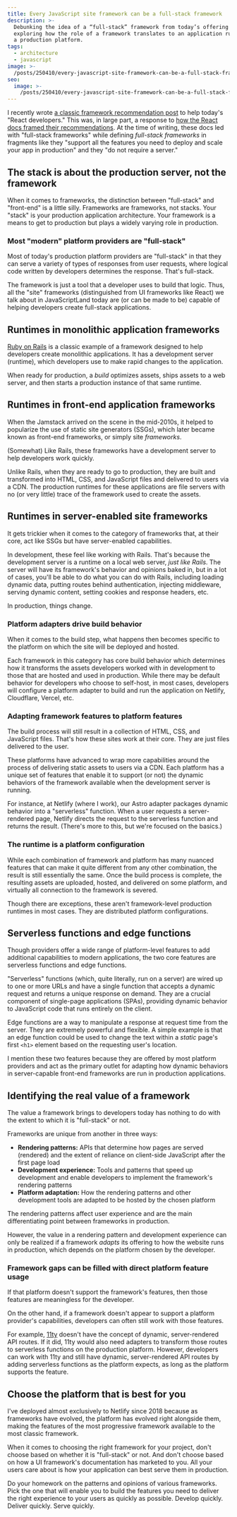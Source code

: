 ```yaml
---
title: Every JavaScript site framework can be a full-stack framework
description: >-
  Debunking the idea of a “full-stack” framework from today’s offering by
  exploring how the role of a framework translates to an application running on
  a production platform.
tags:
  - architecture
  - javascript
image: >-
  /posts/250410/every-javascript-site-framework-can-be-a-full-stack-framework-JGy6bNl3.png
seo:
  image: >-
    /posts/250410/every-javascript-site-framework-can-be-a-full-stack-framework-F9YfplPu--meta.png
---
```


I recently wrote [a classic ](/posts/pick-the-react-framework-that-best-serves-your-project/)[framework recommendation](/posts/pick-the-react-framework-that-best-serves-your-project/)[ post](/posts/pick-the-react-framework-that-best-serves-your-project/) to help today's "React developers." This was, in large part, a response to [how the React docs framed their recommendations](https://react.dev/learn/creating-a-react-app). At the time of writing, these docs led with "full-stack frameworks" while defining _full-stack frameworks_ in fragments like they "support all the features you need to deploy and scale your app in production" and they "do not require a server."

## The stack is about the production server, not the framework

When it comes to frameworks, the distinction between "full-stack" and "front-end" is a little silly. Frameworks are frameworks, not stacks. Your "stack" is your production application architecture. Your framework is a means to get to production but plays a widely varying role in production.

### Most "modern" platform providers are "full-stack"

Most of today's production platform providers are "full-stack" in that they can serve a variety of types of responses from user requests, where logical code written by developers determines the response. That's full-stack.

The framework is just a tool that a developer uses to build that logic. Thus, all the "site" frameworks (distinguished from UI frameworks like React) we talk about in JavaScriptLand today are (or can be made to be) capable of helping developers create full-stack applications.

## Runtimes in monolithic application frameworks

[Ruby on Rails](https://rubyonrails.org/) is a classic example of a framework designed to help developers create monolithic applications. It has a development server (runtime), which developers use to make rapid changes to the application.

When ready for production, a _build_ optimizes assets, ships assets to a web server, and then starts a production instance of that same runtime.

## Runtimes in front-end application frameworks

When the Jamstack arrived on the scene in the mid-2010s, it helped to popularize the use of static site generators (SSGs), which later became known as front-end frameworks, or simply site _frameworks_.

(Somewhat) Like Rails, these frameworks have a development server to help developers work quickly.

Unlike Rails, when they are ready to go to production, they are built and transformed into HTML, CSS, and JavaScript files and delivered to users via a CDN. The production runtimes for these applications are file servers with no (or very little) trace of the framework used to create the assets.

## Runtimes in server-enabled site frameworks

It gets trickier when it comes to the category of frameworks that, at their core, act like SSGs but have server-enabled capabilities.

In development, these feel like working with Rails. That's because the development server is a runtime on a local web server, _just like Rails_. The server will have its framework's behavior and opinions baked in, but in a lot of cases, you'll be able to do what you can do with Rails, including loading dynamic data, putting routes behind authentication, injecting middleware, serving dynamic content, setting cookies and response headers, etc.

In production, things change.

### Platform adapters drive build behavior

When it comes to the build step, what happens then becomes specific to the platform on which the site will be deployed and hosted.

Each framework in this category has core build behavior which determines how it transforms the assets developers worked with in development to those that are hosted and used in production. While there may be default behavior for developers who choose to self-host, in most cases, developers will configure a platform adapter to build and run the application on Netlify, Cloudflare, Vercel, etc.

### Adapting framework features to platform features

The build process will still result in a collection of HTML, CSS, and JavaScript files. That's how these sites work at their core. They are just files delivered to the user.

These platforms have advanced to wrap more capabilities around the process of delivering static assets to users via a CDN. Each platform has a unique set of features that enable it to support (or not) the dynamic behaviors of the framework available when the development server is running.

For instance, at Netlify (where I work), our Astro adapter packages dynamic behavior into a "serverless" function. When a user requests a server-rendered page, Netlify directs the request to the serverless function and returns the result. (There's more to this, but we're focused on the basics.)

### The runtime is a platform configuration

While each combination of framework and platform has many nuanced features that can make it quite different from any other combination, the result is still essentially the same. Once the build process is complete, the resulting assets are uploaded, hosted, and delivered on some platform, and virtually all connection to the framework is severed.

Though there are exceptions, these aren't framework-level production runtimes in most cases. They are distributed platform configurations.

## Serverless functions and edge functions

Though providers offer a wide range of platform-level features to add additional capabilities to modern applications, the two core features are serverless functions and edge functions.

"Serverless" functions (which, quite literally, run on a server) are wired up to one or more URLs and have a single function that accepts a dynamic request and returns a unique response on demand. They are a crucial component of single-page applications (SPAs), providing dynamic behavior to JavaScript code that runs entirely on the client.

Edge functions are a way to manipulate a response at request time from the server. They are extremely powerful and flexible. A simple example is that an edge function could be used to change the text within a _static_ page's first `<h1>` element based on the requesting user's location.

I mention these two features because they are offered by most platform providers and act as the primary outlet for adapting how dynamic behaviors in server-capable front-end frameworks are run in production applications.

## Identifying the real value of a framework

The value a framework brings to developers today has nothing to do with the extent to which it is "full-stack" or not.

Frameworks are unique from another in three ways:

- **Rendering patterns:** APIs that determine how pages are served (rendered) and the extent of reliance on client-side JavaScript after the first page load
- **Development experience:** Tools and patterns that speed up development and enable developers to implement the framework's rendering patterns
- **Platform adaptation:** How the rendering patterns and other development tools are adapted to be hosted by the chosen platform

The rendering patterns affect user experience and are the main differentiating point between frameworks in production.

However, the value in a rendering pattern and development experience can only be realized if a framework _adapts_ its offering to how the website runs in production, which depends on the platform chosen by the developer.

### Framework gaps can be filled with direct platform feature usage

If that platform doesn't support the framework's features, then those features are meaningless for the developer.

On the other hand, if a framework doesn't appear to support a platform provider's capabilities, developers can often still work with those features.

For example, [11ty](https://www.11ty.dev/) doesn't have the concept of dynamic, server-rendered API routes. If it did, 11ty would also need adapters to transform those routes to serverless functions on the production platform. However, developers can work with 11ty and still have dynamic, server-rendered API routes by adding serverless functions as the platform expects, as long as the platform supports the feature.

## Choose the platform that is best for you

I've deployed almost exclusively to Netlify since 2018 because as frameworks have evolved, the platform has evolved right alongside them, making the features of the most progressive framework available to the most classic framework.

When it comes to choosing the right framework for your project, don't choose based on whether it is "full-stack" or not. And don't choose based on how a UI framework's documentation has marketed to you. All your users care about is how your application can best serve them in production.

Do your homework on the patterns and opinions of various frameworks. Pick the one that will enable you to build the features you need to deliver the right experience to your users as quickly as possible. Develop quickly. Deliver quickly. Serve quickly.
